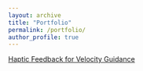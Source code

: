 ```yaml
---
layout: archive
title: "Portfolio"
permalink: /portfolio/
author_profile: true
---
```


[Haptic Feedback for Velocity Guidance](/portfolio/hapticVel.md)
